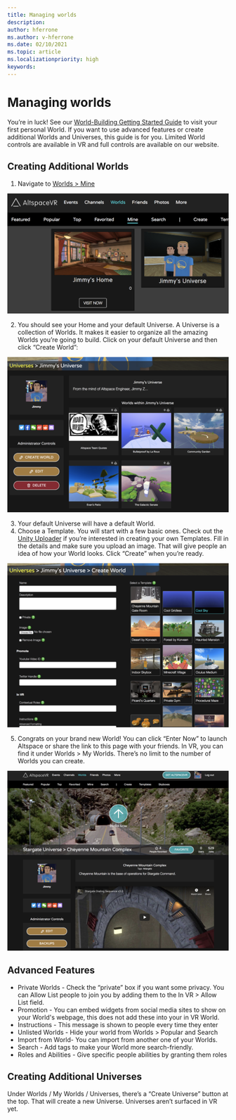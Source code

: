 ```yaml
---
title: Managing worlds
description: 
author: hferrone
ms.author: v-hferrone
ms.date: 02/10/2021
ms.topic: article
ms.localizationpriority: high
keywords: 
---
```


# Managing worlds

You’re in luck! See our [World-Building Getting Started Guide](world-building-getting-started.md) to visit your first personal World. If you want to use advanced features or create additional Worlds and Universes, this guide is for you. Limited World controls are available in VR and full controls are available on our website.

## Creating Additional Worlds

1. Navigate to [Worlds > Mine](https://account.altvr.com/worlds/my)

![Worlds open in the AltspaceVR web view with Mine panel selected](images/manage-worlds-img-01.png)

2. You should see your Home and your default Universe. A Universe is a collection of Worlds. It makes it easier to organize all the amazing Worlds you’re going to build. Click on your default Universe and then click “Create World”:

![Universe panel with world selected](images/manage-worlds-img-02.png)

3. Your default Universe will have a default World.
4. Choose a Template. You will start with a few basic ones. Check out the [Unity Uploader](world-building-toolkit-getting-started.md) if you’re interested in creating your own Templates. Fill in the details and make sure you upload an image. That will give people an idea of how your World looks. Click “Create” when you’re ready.

![Create world panel open with input fields](images/manage-worlds-img-03.png)

5. Congrats on your brand new World! You can click “Enter Now” to launch Altspace or share the link to this page with your friends. In VR, you can find it under Worlds > My Worlds. There’s no limit to the number of Worlds you can create.

![Launched world running in VR](images/manage-worlds-img-04.png)

## Advanced Features

* Private Worlds - Check the “private” box if you want some privacy. You can Allow List people to join you by adding them to the In VR > Allow List field.
* Promotion - You can embed widgets from social media sites to show on your World's webpage, this does not add these into your in VR World.
* Instructions - This message is shown to people every time they enter
* Unlisted Worlds - Hide your world from Worlds > Popular and Search
* Import from World- You can import from another one of your Worlds.
* Search - Add tags to make your World more search-friendly.
* Roles and Abilities - Give specific people abilities by granting them roles

## Creating Additional Universes

Under Worlds / My Worlds / Universes, there’s a “Create Universe” button at the top. That will create a new Universe. Universes aren’t surfaced in VR yet.